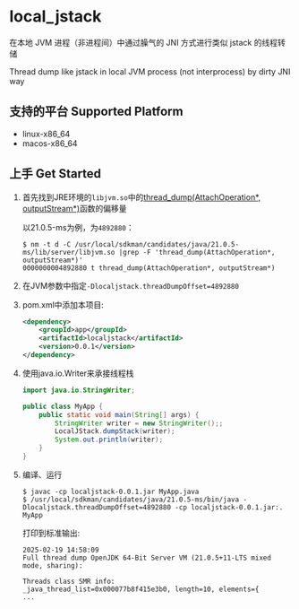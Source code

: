 # local_jstack

在本地 JVM 进程（非进程间）中通过臊气的 JNI 方式进行类似 jstack 的线程转储

Thread dump like jstack in local JVM process (not interprocess) by dirty JNI way

## 支持的平台 Supported Platform

- linux-x86_64
- macos-x86_64

## 上手 Get Started

1.  首先找到JRE环境的`libjvm.so`中的[thread_dump(AttachOperation*, outputStream*)](https://github.com/openjdk/jdk/blob/742e735d7f6c4ee9ca5a4d290c59d7d6ec1f7635/src/hotspot/share/services/attachListener.cpp#L209)函数的偏移量

    以21.0.5-ms为例，为`4892880`：

    ```
    $ nm -t d -C /usr/local/sdkman/candidates/java/21.0.5-ms/lib/server/libjvm.so |grep -F 'thread_dump(AttachOperation*, outputStream*)'
    0000000004892880 t thread_dump(AttachOperation*, outputStream*)
    ```

2. 在JVM参数中指定`-Dlocaljstack.threadDumpOffset=4892880`

3. pom.xml中添加本项目:
    ```xml
    <dependency>
        <groupId>app</groupId>
        <artifactId>localjstack</artifactId>
        <version>0.0.1</version>
    </dependency>
    ```

4. 使用java.io.Writer来承接线程栈
    ```java
    import java.io.StringWriter;

    public class MyApp {
        public static void main(String[] args) {
            StringWriter writer = new StringWriter();;
            LocalJStack.dumpStack(writer);
            System.out.println(writer);
        }
    }
    ```

5. 编译、运行
    ```
    $ javac -cp localjstack-0.0.1.jar MyApp.java
    $ /usr/local/sdkman/candidates/java/21.0.5-ms/bin/java -Dlocaljstack.threadDumpOffset=4892880 -cp localjstack-0.0.1.jar:. MyApp
    ```

    打印到标准输出:

    ```
    2025-02-19 14:58:09
    Full thread dump OpenJDK 64-Bit Server VM (21.0.5+11-LTS mixed mode, sharing):

    Threads class SMR info:
    _java_thread_list=0x000077b8f415e3b0, length=10, elements={
    ...
    ```